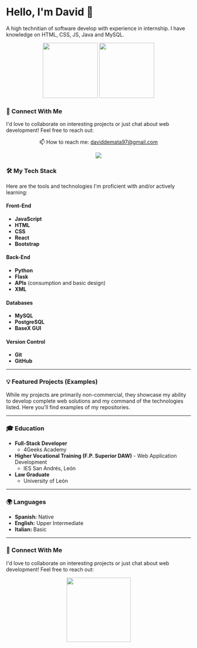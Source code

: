 # Hello, I'm David 👋
A high technitian of software develop with experience in internship. I have knowledge on HTML, CSS, JS, Java and MySQL.


<p align='center'>
   <a href="https://github.com/davidmata97-cell/CVdavidmata97-cell/commit/2d98678e48e3a00fbb756661a7b645d6907387bf&show_icons=true&count_private=true"><img
           height=150
           src="https://github-readme-stats.vercel.app/api?username=davidmata97-cell&show_icons=true&count_private=true"/></a>
   <a href="https://github.com/davidmata97-cell/github-readme-stats"><img height=150
                                                                  src="https://github-readme-stats.vercel.app/api/top-langs/?username=davidmata97-cell&layout=compact&date=2025-06-02-18-00"/></a>
</p>

### 🤝 Connect With Me

I'd love to collaborate on interesting projects or just chat about web development! Feel free to reach out:
<p align='center'>
   📫 How to reach me: <a href='mailto:daviddemata97@gmail.com'>daviddemata97@gmail.com</a>
</p>
<p align='center'>
   <a href="https://www.linkedin.com/in/david-de-mata-de-la-puente-511185263?lipi=urn%3Ali%3Apage%3Ad_flagship3_profile_view_base_contact_details%3BRIBg89XfRa2a4EWM%2FEqMdQ%3D%3D">
       <img src="https://img.shields.io/badge/linkedin-%230077B5.svg?&style=for-the-badge&logo=linkedin&logoColor=white"/>
   </a>


### 🛠️ My Tech Stack

Here are the tools and technologies I'm proficient with and/or actively learning:

#### Front-End
* **JavaScript**
* **HTML**
* **CSS**
* **React**
* **Bootstrap**

#### Back-End
* **Python**
* **Flask**
* **APIs** (consumption and basic design)
* **XML**

#### Databases
* **MySQL**
* **PostgreSQL**
* **BaseX GUI**

#### Version Control
* **Git**
* **GitHub**

---

### 💡 Featured Projects (Examples)

While my projects are primarily non-commercial, they showcase my ability to develop complete web solutions and my command of the technologies listed. Here you'll find examples of my repositories.

---

### 🎓 Education

* **Full-Stack Developer**
    * 4Geeks Academy
* **Higher Vocational Training (F.P. Superior DAW)** - Web Application Development
    * IES San Andrés, León
* **Law Graduate**
    * University of León

---

### 🌍 Languages

* **Spanish:** Native
* **English:** Upper Intermediate
* **Italian:** Basic

---

### 🤝 Connect With Me

I'd love to collaborate on interesting projects or just chat about web development! Feel free to reach out:

<p align='center'>
    <a href="![Profile Views](https://komarev.com/ghpvc/?username=davidmata97-cell)">
       <img width="175px" src="https://komarev.com/ghpvc/?username=davidmata97-cell"> </a>
</p>
